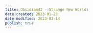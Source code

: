 ```yaml
---
title: Obsidian42 - Strange New Worlds
date created: 2023-01-23
date modified: 2023-03-14
publish: true
---
```


